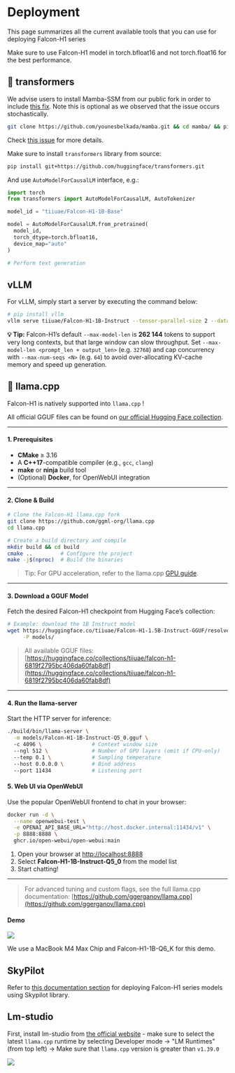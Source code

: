 # Deployment

This page summarizes all the current available tools that you can use for deploying Falcon-H1 series

Make sure to use Falcon-H1 model in torch.bfloat16 and not torch.float16 for the best performance.
## 🤗 transformers

We advise users to install Mamba-SSM from our public fork in order to include [this fix](https://github.com/state-spaces/mamba/pull/708). Note this is optional as we observed that the issue occurs stochastically. 

```bash
git clone https://github.com/younesbelkada/mamba.git && cd mamba/ && pip install -e . --no-build-isolation
```

Check [this issue](https://github.com/state-spaces/mamba/pull/708) for more details.


Make sure to install `transformers` library from source:

```bash
pip install git+https://github.com/huggingface/transformers.git
```

And use `AutoModelForCausalLM` interface, e.g.:

```python
import torch
from transformers import AutoModelForCausalLM, AutoTokenizer

model_id = "tiiuae/Falcon-H1-1B-Base"

model = AutoModelForCausalLM.from_pretrained(
  model_id,
  torch_dtype=torch.bfloat16,
  device_map="auto"
)

# Perform text generation
```

## vLLM

For vLLM, simply start a server by executing the command below:

```bash
# pip install vllm
vllm serve tiiuae/Falcon-H1-1B-Instruct --tensor-parallel-size 2 --data-parallel-size 1
```

**💡 Tip:** Falcon-H1’s default `--max-model-len` is **262 144** tokens to support very long contexts, but that large window can slow throughput. Set `--max-model-len <prompt_len + output_len>` (e.g. `32768`) and cap concurrency with `--max-num-seqs <N>` (e.g. `64`) to avoid over-allocating KV-cache memory and speed up generation.

## 🔧 llama.cpp

Falcon-H1 is natively supported into `llama.cpp` !

All official GGUF files can be found on [our official Hugging Face collection](https://huggingface.co/collections/tiiuae/falcon-h1-6819f2795bc406da60fab8df).

---

#### 1. Prerequisites

* **CMake** ≥ 3.16
* A **C++17**-compatible compiler (e.g., `gcc`, `clang`)
* **make** or **ninja** build tool
* (Optional) **Docker**, for OpenWebUI integration

---

#### 2. Clone & Build

```bash
# Clone the Falcon-H1 llama.cpp fork
git clone https://github.com/ggml-org/llama.cpp
cd llama.cpp

# Create a build directory and compile
mkdir build && cd build
cmake ..         # Configure the project
make -j$(nproc)  # Build the binaries
```

> Tip: For GPU acceleration, refer to the llama.cpp [GPU guide](https://github.com/ggerganov/llama.cpp#gpu-support).

---

#### 3. Download a GGUF Model

Fetch the desired Falcon-H1 checkpoint from Hugging Face’s collection:

```bash
# Example: download the 1B Instruct model
wget https://huggingface.co/tiiuae/Falcon-H1-1.5B-Instruct-GGUF/resolve/main/Falcon-H1-1.5B-Instruct-Q5_K.gguf \
     -P models/
```

> All available GGUF files: [https://huggingface.co/collections/tiiuae/falcon-h1-6819f2795bc406da60fab8df](https://huggingface.co/collections/tiiuae/falcon-h1-6819f2795bc406da60fab8df)

---

#### 4. Run the llama-server

Start the HTTP server for inference:

```bash
./build/bin/llama-server \
  -m models/Falcon-H1-1B-Instruct-Q5_0.gguf \  
  -c 4096 \                # Context window size
  --ngl 512 \              # Number of GPU layers (omit if CPU-only)
  --temp 0.1 \             # Sampling temperature
  --host 0.0.0.0 \         # Bind address
  --port 11434             # Listening port
```

#### 5. Web UI via OpenWebUI
Use the popular OpenWebUI frontend to chat in your browser:

```bash
docker run -d \
  --name openwebui-test \
  -e OPENAI_API_BASE_URL="http://host.docker.internal:11434/v1" \
  -p 8888:8888 \
  ghcr.io/open-webui/open-webui:main
```

1. Open your browser at [http://localhost:8888](http://localhost:8888)
2. Select **Falcon-H1-1B-Instruct-Q5\_0** from the model list
3. Start chatting!

---

> For advanced tuning and custom flags, see the full llama.cpp documentation: [https://github.com/ggerganov/llama.cpp](https://github.com/ggerganov/llama.cpp)


#### Demo

![](https://github.com/user-attachments/assets/f4181da9-bebe-4ead-8970-4ff7bef3069d)

We use a MacBook M4 Max Chip and Falcon-H1-1B-Q6_K for this demo.

## SkyPilot

Refer to [this documentation section](https://github.com/skypilot-org/skypilot/tree/master/llm/falcon_h1) for deploying Falcon-H1 series models using Skypilot library.

## Lm-studio

First, install lm-studio from [the official website](https://lmstudio.ai/) - make sure to select the latest `llama.cpp` runtime by selecting Developer mode -> "LM Runtimes" (from top left) -> Make sure that `llama.cpp` version is greater than `v1.39.0`

![](https://github.com/user-attachments/assets/9e20c841-1a93-4ae3-9722-3d50fe3b7ef2)
